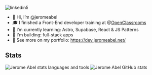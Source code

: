 ![linkedin5](https://github.com/jeromeabel/jeromeabel/assets/48929525/0dd160af-cc38-4a54-bdbe-2cadc993f411)

- 👋 Hi, I’m @jeromeabel
- 🎓 I finished a Front-End developer training at @[OpenClassrooms](https://openclassrooms.com/fr/paths/516-developpeur-dapplication-javascript-react)
- 🌱 I’m currently learning: Astro, Supabase, React & JS Patterns
- 🚀 I'm building: full-stack apps
- 👀 See more on my portfolio: https://dev.jeromeabel.net/

## Stats

<img align="left" src="https://github-readme-stats.vercel.app/api/top-langs?username=jeromeabel&show_icons=true&locale=en&layout=compact" alt="Jerome Abel stats languages and tools" />
<img align="center" src="https://github-readme-stats.vercel.app/api?username=jeromeabel&show_icons=true&locale=en" alt="Jerome Abel GitHub stats" />
